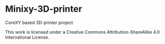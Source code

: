 # Minixy-3D-printer
CoreXY based 3D-printer project


This work is licensed under a Creative Commons Attribution-ShareAlike 4.0 International License.
